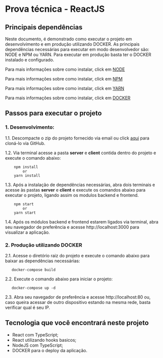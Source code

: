 # Prova técnica - ReactJS 

## Principais dependências
 Neste documento, é demonstrado como executar o projeto em desenvolvimento e em produção utilizando DOCKER.
 As principais dependências necessárias para executar em modo desenvolvedor são: NODE e NPM ou YARN. 
 Para executar em produção basta ter o DOCKER instalado e configurado. 
 
 Para mais informações sobre como instalar, click em [NODE](https://nodejs.org/en/)

 Para mais informações sobre como instalar, click em [NPM](https://www.npmjs.com/)

 Para mais informações sobre como instalar, click em [YARN](https://yarnpkg.com/)

 Para mais informações sobre como instalar, click em [DOCKER](https://www.docker.com/)


 ## Passos para executar o projeto
 ### 1. Desenvolvimento:
 1.1. Descompacte o zip do projeto fornecido via email ou click [aqui](https://github.com/Thiago-bs/BEES_Technical_proof) para cloná-lo via GitHub.

 1.2. Via terminal acesse a pasta **server** e **client** contida dentro do projeto e execute o comando abaixo:

```CMD
    npm install 
        or
    yarn install
```
 1.3. Após a instalação de dependências necessárias, abra dois terminais e acesse às pastas **server** e **client** e execute os comandos abaixo para executar o projeto, ligando assim os modulos backend e frontend.

```CMD
    npm start 
        or
    yarn start
```
 1.4. Após os módulos backend e frontend estarem ligados via terminal, abra seu navegador de preferência e acesse http://localhost:3000 para visualizar a aplicação.

### 2. Produção utilizando DOCKER

2.1. Acesse o diretório raiz do projeto e execute o comando abaixo para baixar as dependências necessárias:

```CMD
   docker-compose build
```

2.2. Execute o comando abaixo para iniciar o projeto:

```CMD
   docker-compose up -d
```
2.3. Abra seu navegador de preferência e acesse http://localhost:80 ou, caso queira acessar de outro dispositivo estando na mesma rede, basta verificar qual é seu IP. 

## Tecnologia que você encontrará neste projeto 

* React com TypeScript;
* React utilizando hooks basicos;
* NodeJS com TypeScript;
* DOCKER para o deploy da aplicação.


